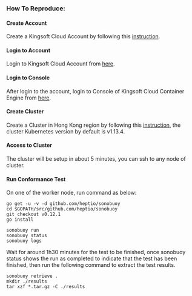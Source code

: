 ### How To Reproduce:

#### Create Account
Create a Kingsoft Cloud Account by following this [instruction](https://passport.ksyun.com/en-iam-login.html).

#### Login to Account
Login to Kingsoft Cloud Account from [here](https://passport.ksyun.com/en-login.html).

#### Login to Console
After login to the account, login to Console of Kingsoft Cloud Container Engine from [here](https://kce.console.ksyun.com/#/).

#### Create Cluster
Create a Cluster in Hong Kong region by following this [instruction](https://docs.ksyun.com/documents/2664), the cluster Kubernetes version by default is v1.13.4.

#### Access to Cluster
The cluster will be setup in about 5 minutes, you can ssh to any node of cluster.


#### Run Conformance Test
On one of the worker node, run command as below:

``` 
go get -u -v -d github.com/heptio/sonobuoy
cd $GOPATH/src/github.com/heptio/sonobuoy
git checkout v0.12.1
go install 

sonobuoy run
sonobuoy status
sonobuoy logs
```

Wait for around 1h30 minutes for the test to be finished, once sonobuoy status shows the run as completed to indicate that the test has been finished, then run the following command to extract the test results.

```
sonobuoy retrieve .
mkdir ./results
tar xzf *.tar.gz -C ./results
```
